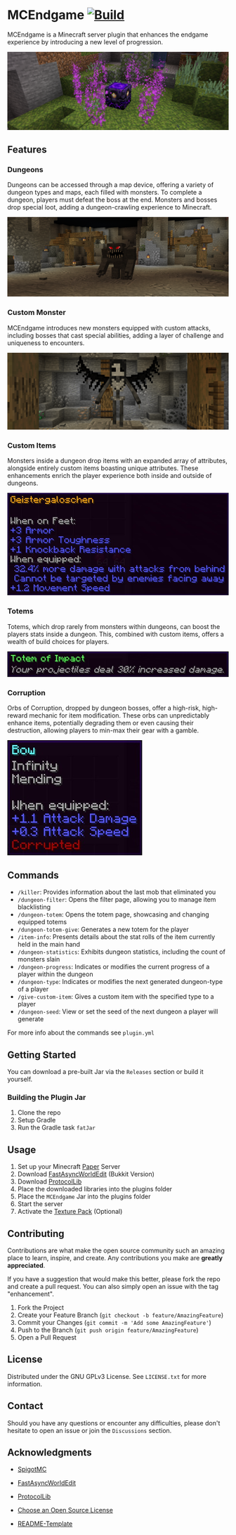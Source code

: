 # MCEndgame [![Build](https://github.com/maucon/MCEndgame/actions/workflows/build.yml/badge.svg)](https://github.com/maucon/MCEndgame/actions/workflows/build.yml)

MCEndgame is a Minecraft server plugin that enhances the endgame experience by introducing a new level of progression.

![Active Map Device](/img/map_device.png)

## Features

### Dungeons

Dungeons can be accessed through a map device, offering a variety of dungeon types and maps, each filled with monsters.
To complete a dungeon, players must defeat the boss at the end.
Monsters and bosses drop special loot, adding a dungeon-crawling experience to Minecraft.

![Dungeon Boss "Demonic Golem"](/img/demonic_golem.png)

### Custom Monster

MCEndgame introduces new monsters equipped with custom attacks, including bosses that cast special abilities,
adding a layer of challenge and uniqueness to encounters.

![Custom Monster "Reaper"](/img/reaper.png)

### Custom Items

Monsters inside a dungeon drop items with an expanded array of attributes, alongside entirely custom items boasting unique attributes.
These enhancements enrich the player experience both inside and outside of dungeons.

![Custom Item "Geistergaloschen"](/img/geistergaloschen.jpg)

### Totems

Totems, which drop rarely from monsters within dungeons, can boost the players stats inside a dungeon.
This, combined with custom items, offers a wealth of build choices for players.

![Totem of Impact](/img/totem.jpg)

### Corruption

Orbs of Corruption, dropped by dungeon bosses, offer a high-risk, high-reward mechanic for item modification.
These orbs can unpredictably enhance items, potentially degrading them or even causing their destruction,
allowing players to min-max their gear with a gamble.

![Corrupted Bow](/img/corrupted_bow.jpg)

## Commands

* `/killer`: Provides information about the last mob that eliminated you
* `/dungeon-filter`: Opens the filter page, allowing you to manage item blacklisting
* `/dungeon-totem`: Opens the totem page, showcasing and changing equipped totems
* `/dungeon-totem-give`: Generates a new totem for the player
* `/item-info`: Presents details about the stat rolls of the item currently held in the main hand
* `/dungeon-statistics`: Exhibits dungeon statistics, including the count of monsters slain
* `/dungeon-progress`: Indicates or modifies the current progress of a player within the dungeon
* `/dungeon-type`: Indicates or modifies the next generated dungeon-type of a player
* `/give-custom-item`: Gives a custom item with the specified type to a player
* `/dungeon-seed`: View or set the seed of the next dungeon a player will generate

For more info about the commands see `plugin.yml`

## Getting Started

You can download a pre-built Jar via the `Releases` section or build it yourself.

### Building the Plugin Jar

1. Clone the repo
2. Setup Gradle
3. Run the Gradle task `fatJar`

## Usage

1. Set up your Minecraft [Paper](https://papermc.io/) Server
2. Download [FastAsyncWorldEdit](https://www.spigotmc.org/resources/fastasyncworldedit.13932/) (Bukkit Version)
3. Download [ProtocolLib](https://www.spigotmc.org/resources/protocollib.1997/)
4. Place the downloaded libraries into the plugins folder
5. Place the `MCEndgame` Jar into the plugins folder
6. Start the server
7. Activate the [Texture Pack](/mce-texture-pack) (Optional)

## Contributing

Contributions are what make the open source community such an amazing place to learn, inspire, and create. Any contributions you make are **greatly appreciated**.

If you have a suggestion that would make this better, please fork the repo and create a pull request. You can also simply open an issue with the tag "enhancement".

1. Fork the Project
2. Create your Feature Branch (`git checkout -b feature/AmazingFeature`)
3. Commit your Changes (`git commit -m 'Add some AmazingFeature'`)
4. Push to the Branch (`git push origin feature/AmazingFeature`)
5. Open a Pull Request

## License

Distributed under the GNU GPLv3 License. See `LICENSE.txt` for more information.

## Contact

Should you have any questions or encounter any difficulties, please don't hesitate to open an issue or join the `Discussions` section.

## Acknowledgments

* [SpigotMC](https://hub.spigotmc.org/)
* [FastAsyncWorldEdit](https://github.com/IntellectualSites/FastAsyncWorldEdit)
* [ProtocolLib](https://github.com/aadnk/ProtocolLib)


* [Choose an Open Source License](https://choosealicense.com/)
* [README-Template](https://github.com/othneildrew/Best-README-Template)
